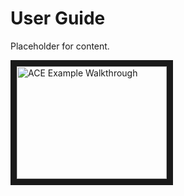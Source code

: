 # User Guide

Placeholder for content.

<a href="http://www.youtube.com/watch?feature=player_embedded&v=dg19VBoVesU" target="_blank"><img src="http://img.youtube.com/vi/dg19VBoVesU/0.jpg" alt="ACE Example Walkthrough" width="240" height="180" border="10"></a>
